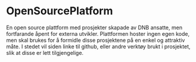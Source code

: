 # OpenSourcePlatform

En open source plattform med prosjekter skapade av DNB ansatte, men fortfarande åpent for externa utvikler. Plattformen hoster ingen egen kode, men skal brukes for å formidle disse prosjektene på en enkel og attraktiv måte. I stedet vil siden linke til github, eller andre verktøy brukt i prosjektet, slik at disse er lett tilgjengelige. 
